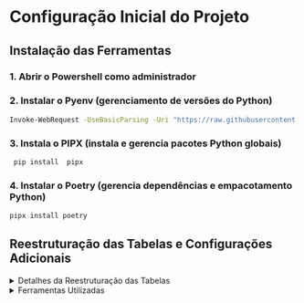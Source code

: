 # Configuração Inicial do Projeto

## Instalação das Ferramentas

### 1. Abrir o Powershell como administrador

### 2. Instalar o Pyenv (gerenciamento de versões do Python)

```sh
Invoke-WebRequest -UseBasicParsing -Uri "https://raw.githubusercontent.com/pyenv-win/pyenv-win/master/pyenv-win/install-pyenv-win.ps1" -OutFile "./install-pyenv-win.ps1"; &"./install-pyenv-win.ps1"
```

### 3. Instala o PIPX (instala e gerencia pacotes Python globais)

```sh 
 pip install  pipx
```

### 4. Instalar o Poetry (gerencia dependências e empacotamento Python)

```sh
pipx install poetry 
```

## Reestruturação das Tabelas e Configurações Adicionais


<details>
<summary>Detalhes da Reestruturação das Tabelas</summary>

Após a instalação das ferramentas e configuração inicial do ambiente, foram realizadas as seguintes ações adicionais:

Reestruturação das Tabelas: As tabelas existentes foram modificadas para remover a tabela cache e as colunas de total do item e pedido. Foi adicionada uma nova coluna 'gato' com informações como nome, idade e data de acolhimento. Além disso, criou-se uma coluna para relacionar o gato com o cliente, incluindo informações de data de adoção.
</details>
<details >
<summary >Ferramentas Utilizadas</summary>
VSCode
Python
SQL Server
Docker
</details>